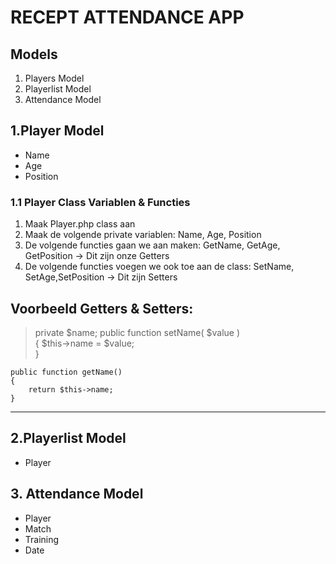 # RECEPT ATTENDANCE APP

## Models
1. Players Model
2. Playerlist Model
3. Attendance Model

## 1.Player Model
- Name
- Age
- Position

### 1.1 Player Class Variablen & Functies
 1. Maak Player.php class aan 
 2. Maak de volgende private variablen: Name, Age, Position
 3. De volgende functies gaan we aan maken: GetName, GetAge, GetPosition -> Dit zijn onze Getters
 4. De volgende functies voegen we ook toe aan de class: SetName, SetAge,SetPosition -> Dit zijn Setters 

## Voorbeeld Getters & Setters:
>   private $name;
    public function setName( $value )    
    {
        $this->name = $value;    
    }

    public function getName()    
    {                
        return $this->name;    
    } 

---

## 2.Playerlist Model
- Player

## 3. Attendance Model
- Player
- Match
- Training
- Date